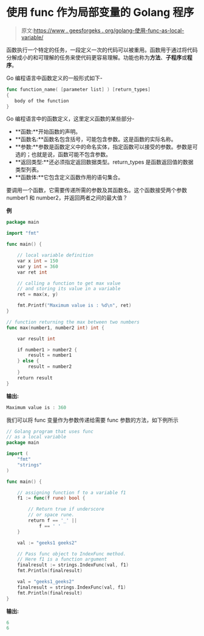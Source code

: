 # 使用 func 作为局部变量的 Golang 程序

> 原文:[https://www . geesforgeks . org/golang-使用-func-as-local-variable/](https://www.geeksforgeeks.org/golang-program-that-uses-func-as-local-variable/)

函数执行一个特定的任务，一段定义一次的代码可以被重用。函数用于通过将代码分解成小的和可理解的任务来使代码更容易理解。功能也称为**方法**、**子程序**或**程序**。

Go 编程语言中函数定义的一般形式如下-

```go
func function_name( [parameter list] ) [return_types]
{
   body of the function
}
```

Go 编程语言中的函数定义，这里定义函数的某些部分-

*   **函数:**开始函数的声明。
*   **函数名:**函数名包含括号，可能包含参数。这是函数的实际名称。
*   **参数:**参数是函数定义中的命名实体，指定函数可以接受的参数。参数是可选的；也就是说，函数可能不包含参数。
*   **返回类型:**还必须指定返回数据类型。return_types 是函数返回值的数据类型列表。
*   **函数体:**它包含定义函数作用的语句集合。

要调用一个函数，它需要传递所需的参数及其函数名。这个函数接受两个参数 number1 和 number2，并返回两者之间的最大值？

**例**

```go
package main

import "fmt"

func main() {

    // local variable definition
    var x int = 150
    var y int = 360
    var ret int

    // calling a function to get max value
    // and storing its value in a variable
    ret = max(x, y)

    fmt.Printf("Maximum value is : %d\n", ret)
}

// function returning the max between two numbers
func max(number1, number2 int) int {

    var result int

    if number1 > number2 {
        result = number1
    } else {
        result = number2
    }
    return result
}
```

**输出:**

```go
Maximum value is : 360
```

我们可以将 func 变量作为参数传递给需要 func 参数的方法，如下例所示

```go
// Golang program that uses func
// as a local variable
package main

import (
    "fmt"
    "strings"
)

func main() {

    // assigning function f to a variable f1
    f1 := func(f rune) bool {

        // Return true if underscore
        // or space rune.
        return f == '_' ||
            f == ' '
    }

    val := "geeks1 geeks2"

    // Pass func object to IndexFunc method.
    // Here f1 is a function argument
    finalresult := strings.IndexFunc(val, f1)
    fmt.Println(finalresult)

    val = "geeks1_geeks2"
    finalresult = strings.IndexFunc(val, f1)
    fmt.Println(finalresult)
}
```

**输出:**

```go
6
6

```